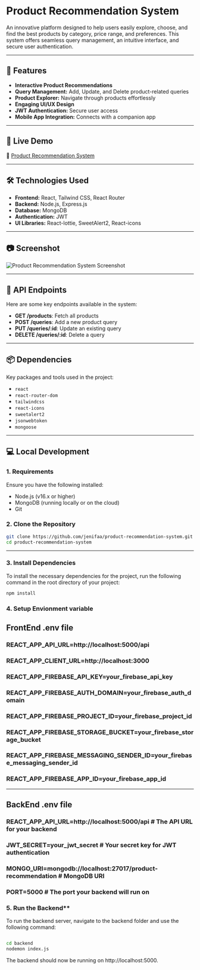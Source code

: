 # **Product Recommendation System**

An innovative platform designed to help users easily explore, choose, and find the best products by category, price range, and preferences. This system offers seamless query management, an intuitive interface, and secure user authentication.

---

## **🌟 Features**
- **Interactive Product Recommendations**
- **Query Management:** Add, Update, and Delete product-related queries
- **Product Explorer:** Navigate through products effortlessly
- **Engaging UI/UX Design**
- **JWT Authentication:** Secure user access
- **Mobile App Integration:** Connects with a companion app

---

## **🚀 Live Demo**
🔗 [Product Recommendation System](https://assignment-11-e8708.web.app)

---

## **🛠️ Technologies Used**
- **Frontend:** React, Tailwind CSS, React Router
- **Backend:** Node.js, Express.js
- **Database:** MongoDB
- **Authentication:** JWT
- **UI Libraries:** React-lottie, SweetAlert2, React-icons

---

## **📷 Screenshot**
![Product Recommendation System Screenshot](https://i.ibb.co/hFNRqd8/projects-ss.png)

---

## **📂 API Endpoints**
Here are some key endpoints available in the system:

- **GET /products**: Fetch all products
- **POST /queries**: Add a new product query
- **PUT /queries/:id**: Update an existing query
- **DELETE /queries/:id**: Delete a query

---

## **📦 Dependencies**
Key packages and tools used in the project:
- `react`
- `react-router-dom`
- `tailwindcss`
- `react-icons`
- `sweetalert2`
- `jsonwebtoken`
- `mongoose`

---

## **💻 Local Development**

### **1. Requirements**
Ensure you have the following installed:
- Node.js (v16.x or higher)
- MongoDB (running locally or on the cloud)
- Git

### **2. Clone the Repository**
```bash
git clone https://github.com/jenifaa/product-recommendation-system.git
cd product-recommendation-system
```

---


### **3. Install Dependencies**
To install the necessary dependencies for the project, run the following command in the root directory of your project:

```bash
npm install
```
### **4. Setup Envionment variable**
## **FrontEnd .env file**

 ### REACT_APP_API_URL=http://localhost:5000/api
 ### REACT_APP_CLIENT_URL=http://localhost:3000
### REACT_APP_FIREBASE_API_KEY=your_firebase_api_key
### REACT_APP_FIREBASE_AUTH_DOMAIN=your_firebase_auth_domain
### REACT_APP_FIREBASE_PROJECT_ID=your_firebase_project_id
### REACT_APP_FIREBASE_STORAGE_BUCKET=your_firebase_storage_bucket
### REACT_APP_FIREBASE_MESSAGING_SENDER_ID=your_firebase_messaging_sender_id
### REACT_APP_FIREBASE_APP_ID=your_firebase_app_id

---

## **BackEnd .env file**

### REACT_APP_API_URL=http://localhost:5000/api # The API URL for your backend
### JWT_SECRET=your_jwt_secret # Your secret key for JWT authentication
### MONGO_URI=mongodb://localhost:27017/product-recommendation # MongoDB URI
### PORT=5000 # The port your backend will run on



### 5. Run the Backend**
To run the backend server, navigate to the backend folder and use the following command:

```bash

cd backend
nodemon index.js
```
The backend should now be running on http://localhost:5000.




